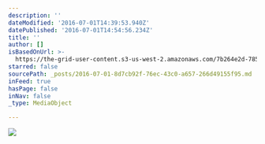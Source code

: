 ```yaml
---
description: ''
dateModified: '2016-07-01T14:39:53.940Z'
datePublished: '2016-07-01T14:54:56.234Z'
title: ''
author: []
isBasedOnUrl: >-
  https://the-grid-user-content.s3-us-west-2.amazonaws.com/7b264e2d-7859-41f2-ab35-1c55fc7a22ae.jpg
starred: false
sourcePath: _posts/2016-07-01-8d7cb92f-76ec-43c0-a657-266d49155f95.md
inFeed: true
hasPage: false
inNav: false
_type: MediaObject

---
```

![](https://the-grid-user-content.s3-us-west-2.amazonaws.com/7b264e2d-7859-41f2-ab35-1c55fc7a22ae.jpg)
